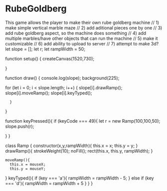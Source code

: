 # RubeGoldberg
This game allows the player to make their own rube goldberg machine
// 1) make simple vertical marble maze
// 2) add aditional pieces one by one
// 3) add rube goldberg aspect, so the machine does something
// 4) add multiple marbles/have other objects that can run the machine
// 5) make it customizable
// 6) add ability to upload to server
// 7) attempt to make 3d?
let slope = [];
let r;
let rampWidth = 50;

function setup() {
  createCanvas(1520,730);




}

function draw() {
  console.log(slope);
  background(225);


  for (let i = 0; i < slope.length; i++) {
  	    slope[i].drawRamp();
        slope[i].moveRamp();
        slope[i].keyTyped();

  	  }


  }


function keyPressed(){
  if (keyCode === 49){
  let r = new Ramp(100,100,50);
  slope.push(r);

  }
}

class Ramp {
  constructor(x,y,rampWidth){
  	this.x = x;
    this.y = y;
  }
    drawRamp(){
      strokeWeight(10);
      noFill();
      rect(this.x, this.y, rampWidth);
  }

    moveRamp(){
      this.x = mouseX;
      this.y = mouseY;
  }
    keyTyped(){
      if (key === 'a'){
      rampWidth = rampWidth - 5;
      } else if (key === 'd'){
        rampWidth = rampWidth + 5
    }
  }
}

